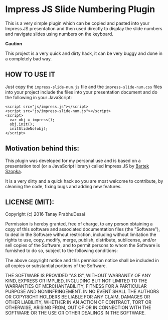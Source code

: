 Impress JS Slide Numbering Plugin
=================================

This is a very simple plugin which can be copied and pasted into your Impress.JS presentation and then used directly to display the slide numbers and navigate slides using numbers on the keyboard.

**Caution**

This project is a very quick and dirty hack, it can be very buggy and done in a completely bad way.


HOW TO USE IT
---------------

Just copy the ```impress-slide-num.js``` file and the ```impress-slide-num.css``` files into your project include the files into your presentation document and do the following in your JavaScript:

```
<script src="js/impress.js"></script>
<script src="js/impress-slide-num.js"></script>
<script>
  var obj = impress();
  obj.init();
  initSlideNo(obj);
</script>
```


Motivation behind this:
-----------------------

This plugin was developed for my personal use and is based on a presentation tool (or a JavaScript library) called Impress.JS by [Bartek Szopka](https://github.com/bartaz).

It is a very dirty and a quick hack so you are most welcome to contribute, by cleaning the code, fixing bugs and adding new features.

LICENSE (MIT):
--------------

Copyright (c) 2016 Tanay PrabhuDesai

Permission is hereby granted, free of charge, to any person obtaining a copy
of this software and associated documentation files (the "Software"), to deal
in the Software without restriction, including without limitation the rights
to use, copy, modify, merge, publish, distribute, sublicense, and/or sell
copies of the Software, and to permit persons to whom the Software is
furnished to do so, subject to the following conditions:

The above copyright notice and this permission notice shall be included in
all copies or substantial portions of the Software.

THE SOFTWARE IS PROVIDED "AS IS", WITHOUT WARRANTY OF ANY KIND, EXPRESS OR
IMPLIED, INCLUDING BUT NOT LIMITED TO THE WARRANTIES OF MERCHANTABILITY,
FITNESS FOR A PARTICULAR PURPOSE AND NONINFRINGEMENT. IN NO EVENT SHALL THE
AUTHORS OR COPYRIGHT HOLDERS BE LIABLE FOR ANY CLAIM, DAMAGES OR OTHER
LIABILITY, WHETHER IN AN ACTION OF CONTRACT, TORT OR OTHERWISE, ARISING FROM,
OUT OF OR IN CONNECTION WITH THE SOFTWARE OR THE USE OR OTHER DEALINGS IN
THE SOFTWARE.
